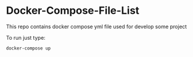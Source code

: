 # Docker-Compose-File-List
This repo contains docker compose yml file used for develop some project

To run just type:
```
docker-compose up
```
